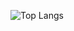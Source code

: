 ![Top Langs](https://github-readme-stats.vercel.app/api/top-langs/?username=JeongMinIsBesta&layout=compact)
